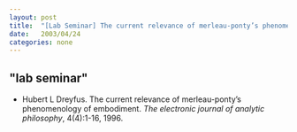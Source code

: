 ```yaml
---
layout: post
title:  "[Lab Seminar] The current relevance of merleau-ponty’s phenomenology of embodiment"
date:   2003/04/24
categories: none
---
```



 
 



<h2>"lab seminar"</h2>
<!-- BEGIN BIBLIOGRAPHY references -->
<!--
    DO NOT MODIFY THIS BIBLIOGRAPHY BY HAND!  IT IS MAINTAINED AUTOMATICALLY!
    YOUR CHANGES WILL BE LOST THE NEXT TIME IT IS UPDATED!
--> 
<!-- Generated by: /home/yschoe/nn/tex/bib2html/bib2html -d references bib2html.aux bib2html.tmp -->
<UL>

<!-- Authors: Dreyfus Hubert L -->
<LI><A NAME="dreyfus1996current">Hubert</A>&nbsp;L Dreyfus.
The current relevance of merleau-ponty’s phenomenology of embodiment.
<CITE>The electronic journal of analytic philosophy</CITE>, 4(4):1-16,
  1996.

</LI></UL>

<!-- END BIBLIOGRAPHY references -->


 

